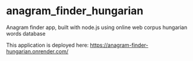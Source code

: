 # anagram_finder_hungarian
Anagram finder app, built with node.js using online web corpus hungarian words database

This application is deployed here:
https://anagram-finder-hungarian.onrender.com/
